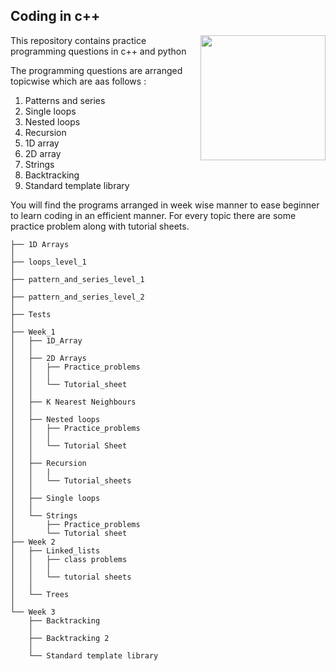 <p> <h2>Coding in c++</h2> 
  <img src="https://upload.wikimedia.org/wikipedia/commons/thumb/1/18/ISO_C%2B%2B_Logo.svg/1200px-ISO_C%2B%2B_Logo.svg.png" height="200" width="200" align="right">
  </p>
This repository contains practice programming questions in c++ and python

The programming questions are arranged topicwise which are aas follows :
1) Patterns and series
2) Single loops
3) Nested loops
4) Recursion
5) 1D array
6) 2D array
7) Strings
8) Backtracking
9) Standard template library

You will find the programs arranged in week wise manner to ease beginner to learn coding in
an efficient manner. For every topic there are some practice problem along with tutorial 
sheets.
```
├── 1D Arrays
│   
├── loops_level_1
│   
├── pattern_and_series_level_1
│   
├── pattern_and_series_level_2
│   
├── Tests
│   
├── Week_1
│   ├── 1D_Array
│   │   
│   ├── 2D Arrays
│   │   ├── Practice_problems
│   │   │   
│   │   └── Tutorial_sheet
│   │    
│   ├── K Nearest Neighbours
│   │   
│   ├── Nested loops
│   │   ├── Practice_problems
│   │   │    
│   │   └── Tutorial Sheet
│   │       
│   ├── Recursion
│   │   | 
│   │   └── Tutorial_sheets
│   │    
│   ├── Single loops
│   │   
│   └── Strings
│       ├── Practice_problems
│       └── Tutorial sheet
├── Week 2
│   ├── Linked_lists
│   │   ├── class problems
│   │   │   
│   │   └── tutorial sheets
│   │       
│   └── Trees
│       
└── Week 3
    ├── Backtracking
    │   
    ├── Backtracking 2
    │   
    └── Standard template library
```    
        
